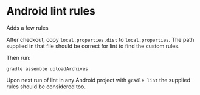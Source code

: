 Android lint rules
=======================================

Adds a few rules 

After checkout, copy `local.properties.dist` to `local.properties`.
The path supplied in that file should be correct for lint to find the custom rules.

Then run:

```
gradle assemble uploadArchives
```

Upon next run of lint in any Android project with `gradle lint` the supplied rules should be considered too.